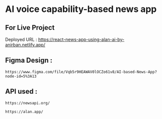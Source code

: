 # AI voice capability-based news app

## For Live Project

Deployed URL : https://react-news-app-using-alan-ai-by-anirban.netlify.app/

## Figma Design :
    https://www.figma.com/file/Vqb5r9HEAWAV0lOCZo61v8/AI-based-News-App?node-id=5%3A13

## API used :  
    https://newsapi.org/  
    
    https://alan.app/

